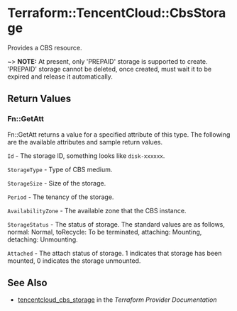 # Terraform::TencentCloud::CbsStorage

Provides a CBS resource.

~> **NOTE:** At present, only 'PREPAID' storage is supported to create. 'PREPAID' storage cannot be deleted, once created, must wait it to be expired and release it automatically.

## Return Values

### Fn::GetAtt

Fn::GetAtt returns a value for a specified attribute of this type. The following are the available attributes and sample return values.

`Id` - The storage ID, something looks like `disk-xxxxxx`.

`StorageType` - Type of CBS medium.

`StorageSize` - Size of the storage.

`Period` - The tenancy of the storage.

`AvailabilityZone` - The available zone that the CBS instance.

`StorageStatus` - The status of storage. The standard values are as follows, normal: Normal, toRecycle: To be terminated, attaching: Mounting, detaching: Unmounting.

`Attached` - The attach status of storage. 1 indicates that storage has been mounted, 0 indicates the storage unmounted.

## See Also

* [tencentcloud_cbs_storage](https://www.terraform.io/docs/providers/tencentcloud/r/cbs_storage.html) in the _Terraform Provider Documentation_